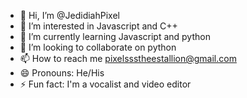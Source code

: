 - 👋 Hi, I’m @JedidiahPixel
- 👀 I’m interested in Javascript and C++
- 🌱 I’m currently learning Javascript and python
- 💞️ I’m looking to collaborate on python
- 📫 How to reach me pixelssstheestallion@gmail.com
- 😄 Pronouns: He/His
- ⚡ Fun fact: I'm a vocalist and video editor 

<!---
JedidiahPixel/JedidiahPixel is a ✨ special ✨ repository because its `README.md` (this file) appears on your GitHub profile.
You can click the Preview link to take a look at your changes.
--->
